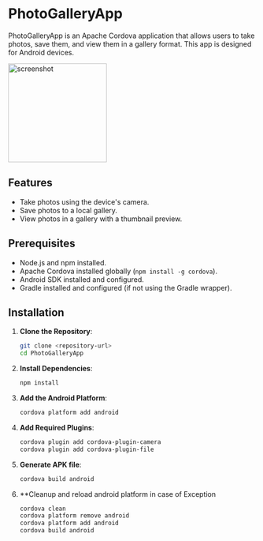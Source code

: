 # PhotoGalleryApp
PhotoGalleryApp is an Apache Cordova application that allows users to take photos, save them, and view them in a gallery format. This app is designed for Android devices.

<img src="https://github.com/i-nikhil/PhotoGalleryApp/assets/66352372/f3e50e21-ffae-46ec-8d45-9f3904cbc7b5" alt="screenshot" width="200">

## Features

- Take photos using the device's camera.
- Save photos to a local gallery.
- View photos in a gallery with a thumbnail preview.

## Prerequisites

- Node.js and npm installed.
- Apache Cordova installed globally (`npm install -g cordova`).
- Android SDK installed and configured.
- Gradle installed and configured (if not using the Gradle wrapper).

## Installation

1. **Clone the Repository**:
    ```bash
    git clone <repository-url>
    cd PhotoGalleryApp
    ```

2. **Install Dependencies**:
    ```bash
    npm install
    ```

3. **Add the Android Platform**:
    ```bash
    cordova platform add android
    ```

4. **Add Required Plugins**:
    ```bash
    cordova plugin add cordova-plugin-camera
    cordova plugin add cordova-plugin-file
    ```
    
5. **Generate APK file**:
    ```bash
    cordova build android
    ```
    
6. **Cleanup and reload android platform in case of Exception
    ```bash
    cordova clean
    cordova platform remove android
    cordova platform add android
    cordova build android
    ```
